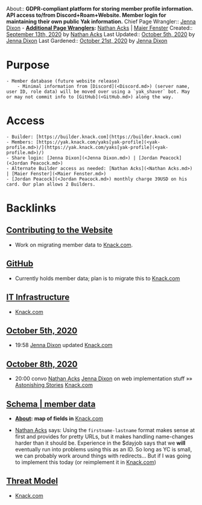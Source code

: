 About:: __GDPR-compliant platform for storing member profile information. 
API access to/from Discord+Roam+Website. 
Member login for maintaining their own public Yak information.__
Chief Page Wrangler:: [Jenna Dixon](<Jenna Dixon.md>)
    - **[Additional Page Wranglers](<Additional Page Wranglers.md>):** [Nathan Acks](<Nathan Acks.md>) | [Maier Fenster](<Maier Fenster.md>) 
Created:: [September 13th, 2020](<September 13th, 2020.md>) by [Nathan Acks](<Nathan Acks.md>)
Last Updated:: [October 5th, 2020](<October 5th, 2020.md>) by [Jenna Dixon](<Jenna Dixon.md>)
Last Gardened:: [October 21st, 2020](<October 21st, 2020.md>) by [Jenna Dixon](<Jenna Dixon.md>)
# Purpose
    - Member database (future website release)
        - Minimal information from [Discord](<Discord.md>) (server name, user ID, role data) will be moved over using a `yak_shaver` bot. May or may not commit info to [GitHub](<GitHub.md>) along the way.
# Access
    - Builder: [https://builder.knack.com](https://builder.knack.com)
    - Members: [https://yak.knack.com/yaks[yak-profile](<yak-profile.md>)/](https://yak.knack.com/yaks[yak-profile](<yak-profile.md>)/)
    - Share login: [Jenna Dixon](<Jenna Dixon.md>) | [Jordan Peacock](<Jordan Peacock.md>) 
    - Alternate Builder access as needed: [Nathan Acks](<Nathan Acks.md>) | [Maier Fenster](<Maier Fenster.md>) 
    - [Jordan Peacock](<Jordan Peacock.md>) monthly charge 39USD on his card. Our plan allows 2 Builders.

# Backlinks
## [Contributing to the Website](<Contributing to the Website.md>)
- Work on migrating member data to [Knack.com](<Knack.com.md>).

## [GitHub](<GitHub.md>)
- Currently holds member data; plan is to migrate this to [Knack.com](<Knack.com.md>)

## [IT Infrastructure](<IT Infrastructure.md>)
- [Knack.com](<Knack.com.md>)

## [October 5th, 2020](<October 5th, 2020.md>)
- 19:58 [Jenna Dixon](<Jenna Dixon.md>) updated [Knack.com](<Knack.com.md>)

## [October 8th, 2020](<October 8th, 2020.md>)
- 20:00 convo [Nathan Acks](<Nathan Acks.md>) [Jenna Dixon](<Jenna Dixon.md>) on web implementation stuff »» [Astonishing Stories](<Astonishing Stories.md>) [Knack.com](<Knack.com.md>)

## [Schema | member data](<Schema | member data.md>)
- **[About](<About.md>):** __map of fields in__ [Knack.com](<Knack.com.md>)

- [Nathan Acks](<Nathan Acks.md>) says: Using the `firstname-lastname` format makes sense at first and provides for pretty URLs, but it makes handling name-changes harder than it should be. Experience in the $dayjob says that we __will__ eventually run into problems using this as an ID. So long as YC is small, we can probably work around things with redirects... But if I was going to implement this today (or reimplement it in [Knack.com](<Knack.com.md>))

## [Threat Model](<Threat Model.md>)
- [Knack.com](<Knack.com.md>)

